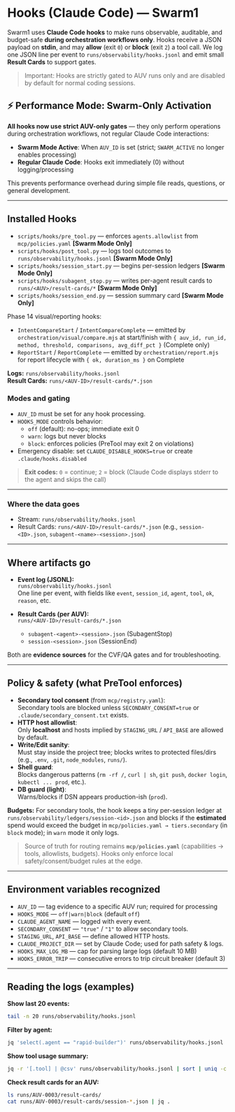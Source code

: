 # Hooks (Claude Code) — Swarm1

Swarm1 uses **Claude Code hooks** to make runs observable, auditable, and budget-safe **during orchestration workflows only**. Hooks receive a JSON payload on **stdin**, and may **allow** (exit `0`) or **block** (exit `2`) a tool call. We log one JSON line per event to `runs/observability/hooks.jsonl` and emit small **Result Cards** to support gates.

> Important: Hooks are strictly gated to AUV runs only and are disabled by default for normal coding sessions.

## ⚡ Performance Mode: Swarm-Only Activation

**All hooks now use strict AUV-only gates** — they only perform operations during orchestration workflows, not regular Claude Code interactions:

- **Swarm Mode Active**: When `AUV_ID` is set (strict; `SWARM_ACTIVE` no longer enables processing)
- **Regular Claude Code**: Hooks exit immediately (0) without logging/processing

This prevents performance overhead during simple file reads, questions, or general development.

---

## Installed Hooks

- `scripts/hooks/pre_tool.py` — enforces `agents.allowlist` from `mcp/policies.yaml` **[Swarm Mode Only]**
- `scripts/hooks/post_tool.py` — logs tool outcomes to `runs/observability/hooks.jsonl` **[Swarm Mode Only]**
- `scripts/hooks/session_start.py` — begins per-session ledgers **[Swarm Mode Only]**
- `scripts/hooks/subagent_stop.py` — writes per-agent result cards to `runs/<AUV>/result-cards/*` **[Swarm Mode Only]**
- `scripts/hooks/session_end.py` — session summary card **[Swarm Mode Only]**

Phase 14 visual/reporting hooks:

- `IntentCompareStart` / `IntentCompareComplete` — emitted by `orchestration/visual/compare.mjs` at start/finish with `{ auv_id, run_id, method, threshold, comparisons, avg_diff_pct }` (Complete only)
- `ReportStart` / `ReportComplete` — emitted by `orchestration/report.mjs` for report lifecycle with `{ ok, duration_ms }` on Complete

**Logs:** `runs/observability/hooks.jsonl`  
**Result Cards:** `runs/<AUV-ID>/result-cards/*.json`

### Modes and gating

- `AUV_ID` must be set for any hook processing.
- `HOOKS_MODE` controls behavior:
  - `off` (default): no-ops; immediate exit 0
  - `warn`: logs but never blocks
  - `block`: enforces policies (PreTool may exit 2 on violations)
- Emergency disable: set `CLAUDE_DISABLE_HOOKS=true` or create `.claude/hooks.disabled`

> **Exit codes:** `0` = continue; `2` = block (Claude Code displays stderr to the agent and skips the call)

---

### Where the data goes

- Stream: `runs/observability/hooks.jsonl`
- Result Cards: `runs/<AUV-ID>/result-cards/*.json` (e.g., `session-<ID>.json`, `subagent-<name>-<session>.json`)

---

## Where artifacts go

- **Event log (JSONL):**  
  `runs/observability/hooks.jsonl`  
  One line per event, with fields like `event`, `session_id`, `agent`, `tool`, `ok`, `reason`, etc.

- **Result Cards (per AUV):**  
  `runs/<AUV-ID>/result-cards/*.json`
  - `subagent-<agent>-<session>.json` (SubagentStop)
  - `session-<session>.json` (SessionEnd)

Both are **evidence sources** for the CVF/QA gates and for troubleshooting.

---

## Policy & safety (what PreTool enforces)

- **Secondary tool consent** (from `mcp/registry.yaml`):  
  Secondary tools are blocked unless `SECONDARY_CONSENT=true` or `.claude/secondary_consent.txt` exists.
- **HTTP host allowlist**:  
  Only **localhost** and hosts implied by `STAGING_URL` / `API_BASE` are allowed by default.
- **Write/Edit sanity**:  
  Must stay inside the project tree; blocks writes to protected files/dirs (e.g., `.env`, `.git`, `node_modules`, `runs/`).
- **Shell guard**:  
  Blocks dangerous patterns (`rm -rf /`, `curl | sh`, `git push`, `docker login`, `kubectl ... prod`, etc.).
- **DB guard (light)**:  
  Warns/blocks if DSN appears production-ish (`prod`).

**Budgets:** For secondary tools, the hook keeps a tiny per-session ledger at  
`runs/observability/ledgers/session-<id>.json` and blocks if the **estimated** spend would exceed the budget in `mcp/policies.yaml → tiers.secondary` (in `block` mode); in `warn` mode it only logs.

> Source of truth for routing remains **`mcp/policies.yaml`** (capabilities → tools, allowlists, budgets). Hooks only enforce local safety/consent/budget rules at the edge.

---

## Environment variables recognized

- `AUV_ID` — tag evidence to a specific AUV run; required for processing
- `HOOKS_MODE` — `off|warn|block` (default `off`)
- `CLAUDE_AGENT_NAME` — logged with every event.
- `SECONDARY_CONSENT` — `"true"` / `"1"` to allow secondary tools.
- `STAGING_URL`, `API_BASE` — define allowed HTTP hosts.
- `CLAUDE_PROJECT_DIR` — set by Claude Code; used for path safety & logs.
- `HOOKS_MAX_LOG_MB` — cap for parsing large logs (default 10 MB)
- `HOOKS_ERROR_TRIP` — consecutive errors to trip circuit breaker (default 3)

---

## Reading the logs (examples)

**Show last 20 events:**

```bash
tail -n 20 runs/observability/hooks.jsonl
```

**Filter by agent:**

```bash
jq 'select(.agent == "rapid-builder")' runs/observability/hooks.jsonl
```

**Show tool usage summary:**

```bash
jq -r '[.tool] | @csv' runs/observability/hooks.jsonl | sort | uniq -c
```

**Check result cards for an AUV:**

```bash
ls runs/AUV-0003/result-cards/
cat runs/AUV-0003/result-cards/session-*.json | jq .
```
